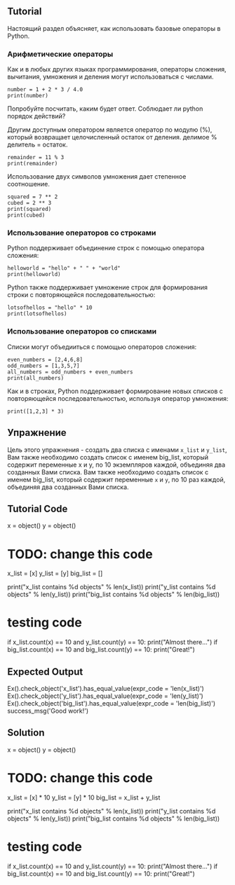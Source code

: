 Tutorial
--------

Настоящий раздел объясняет, как использовать базовые операторы в Python.

### Арифметические операторы      

Как и в любых других языках программирования, операторы сложения, вычитания, умножения и деления могут использоваться с числами.<br>

    number = 1 + 2 * 3 / 4.0
    print(number)

Попробуйте посчитать, каким будет ответ. Соблюдает ли python порядок действий?

Другим доступным оператором является оператор по модулю (%), который возвращает целочисленный остаток от деления. делимое % делитель = остаток.

    remainder = 11 % 3
    print(remainder)

Использование двух символов умножения дает степенное соотношение.

    squared = 7 ** 2
    cubed = 2 ** 3
    print(squared)
    print(cubed)

### Использование операторов со строками

Python поддерживает объединение строк с помощью оператора сложения:

    helloworld = "hello" + " " + "world"
    print(helloworld)

Python также поддерживает умножение строк для формирования строки с повторяющейся последовательностью:

    lotsofhellos = "hello" * 10
    print(lotsofhellos)

### Использование операторов со списками

Списки могут объедииться с помощью операторов сложения:

    even_numbers = [2,4,6,8]
    odd_numbers = [1,3,5,7]
    all_numbers = odd_numbers + even_numbers
    print(all_numbers)

Как и в строках, Python поддерживает формирование новых списков с повторяющейся последовательностью, используя оператор умножения:

    print([1,2,3] * 3)

Упражнение
--------

Цель этого упражнения - создать два списка с именами `x_list` и `y_list`,
Вам также необходимо создать список с именем big_list, который содержит переменные x и y, по 10 экземпляров каждой, объединяя два созданных Вами списка.
Вам также необходимо создать список с именем big_list, который содержит переменные  `x` и `y`, по 10 раз каждой, объединяя два созданных Вами списка.

Tutorial Code
-------------

x = object()
y = object()

# TODO: change this code
x_list = [x]
y_list = [y]
big_list = []

print("x_list contains %d objects" % len(x_list))
print("y_list contains %d objects" % len(y_list))
print("big_list contains %d objects" % len(big_list))

# testing code
if x_list.count(x) == 10 and y_list.count(y) == 10:
    print("Almost there...")
if big_list.count(x) == 10 and big_list.count(y) == 10:
    print("Great!")

Expected Output
---------------

Ex().check_object('x_list').has_equal_value(expr_code = 'len(x_list)')
Ex().check_object('y_list').has_equal_value(expr_code = 'len(y_list)')
Ex().check_object('big_list').has_equal_value(expr_code = 'len(big_list)')
success_msg('Good work!')

Solution
--------

x = object()
y = object()

# TODO: change this code
x_list = [x] * 10
y_list = [y] * 10
big_list = x_list + y_list

print("x_list contains %d objects" % len(x_list))
print("y_list contains %d objects" % len(y_list))
print("big_list contains %d objects" % len(big_list))

# testing code
if x_list.count(x) == 10 and y_list.count(y) == 10:
    print("Almost there...")
if big_list.count(x) == 10 and big_list.count(y) == 10:
    print("Great!")
